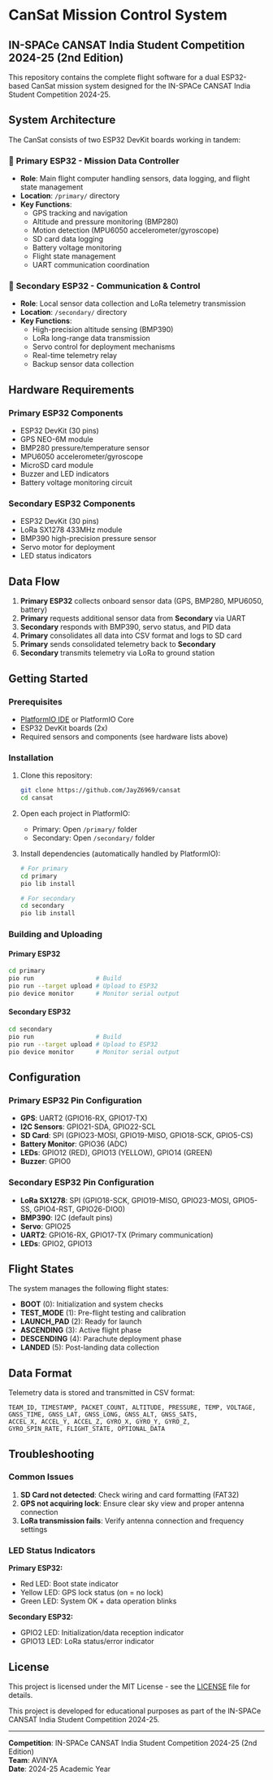 # CanSat Mission Control System

## IN-SPACe CANSAT India Student Competition 2024-25 (2nd Edition)

This repository contains the complete flight software for a dual ESP32-based CanSat mission system designed for the IN-SPACe CANSAT India Student Competition 2024-25.

## System Architecture

The CanSat consists of two ESP32 DevKit boards working in tandem:

### 🚀 **Primary ESP32** - Mission Data Controller
- **Role**: Main flight computer handling sensors, data logging, and flight state management
- **Location**: `/primary/` directory
- **Key Functions**:
  - GPS tracking and navigation
  - Altitude and pressure monitoring (BMP280)
  - Motion detection (MPU6050 accelerometer/gyroscope)
  - SD card data logging
  - Battery voltage monitoring
  - Flight state management
  - UART communication coordination

### 📡 **Secondary ESP32** - Communication & Control
- **Role**: Local sensor data collection and LoRa telemetry transmission
- **Location**: `/secondary/` directory
- **Key Functions**:
  - High-precision altitude sensing (BMP390)
  - LoRa long-range data transmission
  - Servo control for deployment mechanisms
  - Real-time telemetry relay
  - Backup sensor data collection

## Hardware Requirements

### Primary ESP32 Components
- ESP32 DevKit (30 pins)
- GPS NEO-6M module
- BMP280 pressure/temperature sensor
- MPU6050 accelerometer/gyroscope
- MicroSD card module
- Buzzer and LED indicators
- Battery voltage monitoring circuit

### Secondary ESP32 Components
- ESP32 DevKit (30 pins)
- LoRa SX1278 433MHz module
- BMP390 high-precision pressure sensor
- Servo motor for deployment
- LED status indicators

## Data Flow

1. **Primary ESP32** collects onboard sensor data (GPS, BMP280, MPU6050, battery)
2. **Primary** requests additional sensor data from **Secondary** via UART
3. **Secondary** responds with BMP390, servo status, and PID data
4. **Primary** consolidates all data into CSV format and logs to SD card
5. **Primary** sends consolidated telemetry back to **Secondary**
6. **Secondary** transmits telemetry via LoRa to ground station

## Getting Started

### Prerequisites
- [PlatformIO IDE](https://platformio.org/) or PlatformIO Core
- ESP32 DevKit boards (2x)
- Required sensors and components (see hardware lists above)

### Installation

1. Clone this repository:
   ```bash
   git clone https://github.com/JayZ6969/cansat
   cd cansat
   ```

2. Open each project in PlatformIO:
   - Primary: Open `/primary/` folder
   - Secondary: Open `/secondary/` folder

3. Install dependencies (automatically handled by PlatformIO):
   ```bash
   # For primary
   cd primary
   pio lib install

   # For secondary
   cd secondary
   pio lib install
   ```

### Building and Uploading

#### Primary ESP32
```bash
cd primary
pio run                 # Build
pio run --target upload # Upload to ESP32
pio device monitor      # Monitor serial output
```

#### Secondary ESP32
```bash
cd secondary
pio run                 # Build
pio run --target upload # Upload to ESP32
pio device monitor      # Monitor serial output
```

## Configuration

### Primary ESP32 Pin Configuration
- **GPS**: UART2 (GPIO16-RX, GPIO17-TX)
- **I2C Sensors**: GPIO21-SDA, GPIO22-SCL
- **SD Card**: SPI (GPIO23-MOSI, GPIO19-MISO, GPIO18-SCK, GPIO5-CS)
- **Battery Monitor**: GPIO36 (ADC)
- **LEDs**: GPIO12 (RED), GPIO13 (YELLOW), GPIO14 (GREEN)
- **Buzzer**: GPIO0

### Secondary ESP32 Pin Configuration
- **LoRa SX1278**: SPI (GPIO18-SCK, GPIO19-MISO, GPIO23-MOSI, GPIO5-SS, GPIO4-RST, GPIO26-DIO0)
- **BMP390**: I2C (default pins)
- **Servo**: GPIO25
- **UART2**: GPIO16-RX, GPIO17-TX (Primary communication)
- **LEDs**: GPIO2, GPIO13

## Flight States

The system manages the following flight states:
- **BOOT** (0): Initialization and system checks
- **TEST_MODE** (1): Pre-flight testing and calibration
- **LAUNCH_PAD** (2): Ready for launch
- **ASCENDING** (3): Active flight phase
- **DESCENDING** (4): Parachute deployment phase
- **LANDED** (5): Post-landing data collection

## Data Format

Telemetry data is stored and transmitted in CSV format:
```
TEAM_ID, TIMESTAMP, PACKET_COUNT, ALTITUDE, PRESSURE, TEMP, VOLTAGE,
GNSS_TIME, GNSS_LAT, GNSS_LONG, GNSS_ALT, GNSS_SATS,
ACCEL_X, ACCEL_Y, ACCEL_Z, GYRO_X, GYRO_Y, GYRO_Z,
GYRO_SPIN_RATE, FLIGHT_STATE, OPTIONAL_DATA
```

## Troubleshooting

### Common Issues
1. **SD Card not detected**: Check wiring and card formatting (FAT32)
2. **GPS not acquiring lock**: Ensure clear sky view and proper antenna connection
3. **LoRa transmission fails**: Verify antenna connection and frequency settings

### LED Status Indicators

**Primary ESP32:**
- Red LED: Boot state indicator
- Yellow LED: GPS lock status (on = no lock)
- Green LED: System OK + data operation blinks

**Secondary ESP32:**
- GPIO2 LED: Initialization/data reception indicator
- GPIO13 LED: LoRa status/error indicator

## License

This project is licensed under the MIT License - see the [LICENSE](LICENSE) file for details.

This project is developed for educational purposes as part of the IN-SPACe CANSAT India Student Competition 2024-25.

---

**Competition**: IN-SPACe CANSAT India Student Competition 2024-25 (2nd Edition)  
**Team**: AVINYA  
**Date**: 2024-25 Academic Year
